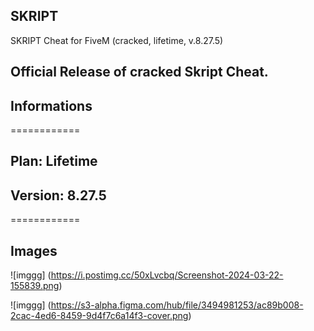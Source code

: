 ## SKRIPT

SKRIPT Cheat for FiveM (cracked, lifetime, v.8.27.5)

## Official Release of cracked Skript Cheat.

## Informations
============

## Plan: Lifetime
## Version: 8.27.5
============

## Images

![imggg] (https://i.postimg.cc/50xLvcbq/Screenshot-2024-03-22-155839.png)

![imggg] (https://s3-alpha.figma.com/hub/file/3494981253/ac89b008-2cac-4ed6-8459-9d4f7c6a14f3-cover.png)
